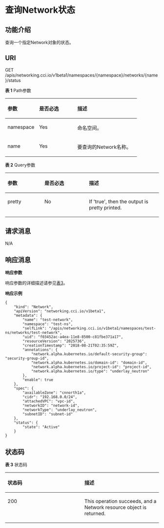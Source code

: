 # 查询Network状态<a name="cci_02_2017"></a>

## 功能介绍<a name="section1686113493165"></a>

查询一个指定Network对象的状态。

## URI<a name="section8403243161416"></a>

GET /apis/networking.cci.io/v1beta1/namespaces/\{namespace\}/networks/\{name\}/status

**表 1**  Path参数

<a name="zh-cn_topic_0079615000_table64523107"></a>
<table><thead align="left"><tr id="zh-cn_topic_0079615000_row55516030"><th class="cellrowborder" valign="top" width="24%" id="mcps1.2.4.1.1"><p id="zh-cn_topic_0079615000_p504568"><a name="zh-cn_topic_0079615000_p504568"></a><a name="zh-cn_topic_0079615000_p504568"></a>参数</p>
</th>
<th class="cellrowborder" valign="top" width="28.999999999999996%" id="mcps1.2.4.1.2"><p id="p64287338205444"><a name="p64287338205444"></a><a name="p64287338205444"></a>是否必选</p>
</th>
<th class="cellrowborder" valign="top" width="47%" id="mcps1.2.4.1.3"><p id="p39891894205444"><a name="p39891894205444"></a><a name="p39891894205444"></a>描述</p>
</th>
</tr>
</thead>
<tbody><tr id="zh-cn_topic_0079615000_row41865316"><td class="cellrowborder" valign="top" width="24%" headers="mcps1.2.4.1.1 "><p id="zh-cn_topic_0079615000_p35647420"><a name="zh-cn_topic_0079615000_p35647420"></a><a name="zh-cn_topic_0079615000_p35647420"></a>namespace</p>
</td>
<td class="cellrowborder" valign="top" width="28.999999999999996%" headers="mcps1.2.4.1.2 "><p id="zh-cn_topic_0079615000_p1759884"><a name="zh-cn_topic_0079615000_p1759884"></a><a name="zh-cn_topic_0079615000_p1759884"></a>Yes</p>
</td>
<td class="cellrowborder" valign="top" width="47%" headers="mcps1.2.4.1.3 "><p id="zh-cn_topic_0079615000_p8332925"><a name="zh-cn_topic_0079615000_p8332925"></a><a name="zh-cn_topic_0079615000_p8332925"></a>命名空间。</p>
</td>
</tr>
<tr id="row544575442510"><td class="cellrowborder" valign="top" width="24%" headers="mcps1.2.4.1.1 "><p id="p344535414251"><a name="p344535414251"></a><a name="p344535414251"></a>name</p>
</td>
<td class="cellrowborder" valign="top" width="28.999999999999996%" headers="mcps1.2.4.1.2 "><p id="p844555492518"><a name="p844555492518"></a><a name="p844555492518"></a>Yes</p>
</td>
<td class="cellrowborder" valign="top" width="47%" headers="mcps1.2.4.1.3 "><p id="p94451454182517"><a name="p94451454182517"></a><a name="p94451454182517"></a>要查询的Network名称。</p>
</td>
</tr>
</tbody>
</table>

**表 2**  Query参数

<a name="table209971615188"></a>
<table><thead align="left"><tr id="row79971112186"><th class="cellrowborder" valign="top" width="24%" id="mcps1.2.4.1.1"><p id="p0997618189"><a name="p0997618189"></a><a name="p0997618189"></a>参数</p>
</th>
<th class="cellrowborder" valign="top" width="28.999999999999996%" id="mcps1.2.4.1.2"><p id="p19977141817"><a name="p19977141817"></a><a name="p19977141817"></a>是否必选</p>
</th>
<th class="cellrowborder" valign="top" width="47%" id="mcps1.2.4.1.3"><p id="p19997019182"><a name="p19997019182"></a><a name="p19997019182"></a>描述</p>
</th>
</tr>
</thead>
<tbody><tr id="row1299711201810"><td class="cellrowborder" valign="top" width="24%" headers="mcps1.2.4.1.1 "><p id="p312112131810"><a name="p312112131810"></a><a name="p312112131810"></a>pretty</p>
</td>
<td class="cellrowborder" valign="top" width="28.999999999999996%" headers="mcps1.2.4.1.2 "><p id="p912122185"><a name="p912122185"></a><a name="p912122185"></a>No</p>
</td>
<td class="cellrowborder" valign="top" width="47%" headers="mcps1.2.4.1.3 "><p id="p1412162131811"><a name="p1412162131811"></a><a name="p1412162131811"></a>If 'true', then the output is pretty printed.</p>
</td>
</tr>
</tbody>
</table>

## 请求消息<a name="section947084713911"></a>

N/A

## 响应消息<a name="section61819725020"></a>

**响应参数**

响应参数的详细描述请参见[表3](创建Network.md#table34052983203655)。

**响应示例**

```
{
    "kind": "Network",
    "apiVersion": "networking.cci.io/v1beta1",
    "metadata": {
        "name": "test-network",
        "namespace": "test-ns",
        "selfLink": "/apis/networking.cci.io/v1beta1/namespaces/test-ns/networks/test-network",
        "uid": "f03452ac-a4ea-11e8-8500-c81fbe371a17",
        "resourceVersion": "2025736",
        "creationTimestamp": "2018-08-21T02:35:59Z",
        "annotations": {
            "network.alpha.kubernetes.io/default-security-group": "security-group-id",
            "network.alpha.kubernetes.io/domain-id": "domain-id",
            "network.alpha.kubernetes.io/project-id": "project-id",
            "network.alpha.kubernetes.io/type": "underlay_neutron"
        },
        "enable": true
    },
    "spec": {
        "availableZone": "cnnorth1a",
        "cidr": "192.168.0.0/24",
        "attachedVPC": "vpc-id",
        "networkID": "network-id",
        "networkType": "underlay_neutron",
        "subnetID": "subnet-id"
    },
    "status": {
        "state": "Active"
    }
}
```

## 状态码<a name="s50f1049a6a4d404c895cf636eb8f3bf1"></a>

**表 3**  状态码

<a name="zh-cn_topic_0079614900_table46761928"></a>
<table><thead align="left"><tr id="zh-cn_topic_0079614900_row33254664"><th class="cellrowborder" valign="top" width="50%" id="mcps1.2.3.1.1"><p id="p55616028205955"><a name="p55616028205955"></a><a name="p55616028205955"></a>状态码</p>
</th>
<th class="cellrowborder" valign="top" width="50%" id="mcps1.2.3.1.2"><p id="p8604418205955"><a name="p8604418205955"></a><a name="p8604418205955"></a>描述</p>
</th>
</tr>
</thead>
<tbody><tr id="zh-cn_topic_0079614900_row41084259"><td class="cellrowborder" valign="top" width="50%" headers="mcps1.2.3.1.1 "><p id="p16829188175413"><a name="p16829188175413"></a><a name="p16829188175413"></a>200</p>
</td>
<td class="cellrowborder" valign="top" width="50%" headers="mcps1.2.3.1.2 "><p id="p168295885414"><a name="p168295885414"></a><a name="p168295885414"></a>This operation succeeds, and a Network resource object is returned.</p>
</td>
</tr>
</tbody>
</table>


